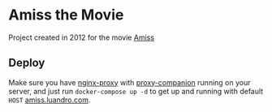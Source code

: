 # Amiss the Movie
Project created in 2012 for the movie [Amiss](http://www.imdb.com/title/tt2249700/)

## Deploy

Make sure you have [nginx-proxy](https://github.com/jwilder/nginx-proxy) with [proxy-companion](https://github.com/JrCs/docker-letsencrypt-nginx-proxy-companion) running on your server, and just run `docker-compose up -d` to get up and running with default `HOST` [amiss.luandro.com](https://amiss.luandro.com).